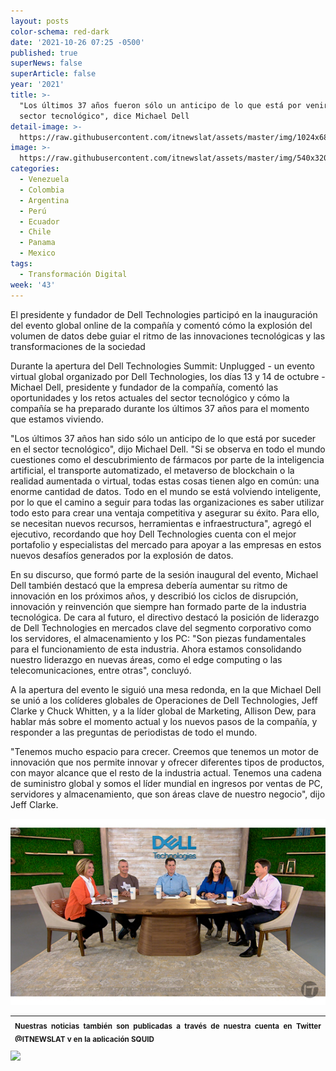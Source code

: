 ```yaml
---
layout: posts
color-schema: red-dark
date: '2021-10-26 07:25 -0500'
published: true
superNews: false
superArticle: false
year: '2021'
title: >-
  "Los últimos 37 años fueron sólo un anticipo de lo que está por venir en el
  sector tecnológico", dice Michael Dell 
detail-image: >-
  https://raw.githubusercontent.com/itnewslat/assets/master/img/1024x680/foro-dell-g.jpg
image: >-
  https://raw.githubusercontent.com/itnewslat/assets/master/img/540x320/foro-dell-p.jpg
categories:
  - Venezuela
  - Colombia
  - Argentina
  - Perú
  - Ecuador
  - Chile
  - Panama
  - Mexico
tags:
  - Transformación Digital
week: '43'
---
```

El presidente y fundador de Dell Technologies participó en la inauguración del evento global online de la compañía y comentó cómo la explosión del volumen de datos debe guiar el ritmo de las innovaciones tecnológicas y las transformaciones de la sociedad

Durante la apertura del Dell Technologies Summit: Unplugged - un evento virtual global organizado por Dell Technologies, los días 13 y 14 de octubre - Michael Dell, presidente y fundador de la compañía, comentó las oportunidades y los retos actuales del sector tecnológico y cómo la compañía se ha preparado durante los últimos 37 años para el momento que estamos viviendo.
 
"Los últimos 37 años han sido sólo un anticipo de lo que está por suceder en el sector tecnológico", dijo Michael Dell. "Si se observa en todo el mundo cuestiones como el descubrimiento de fármacos por parte de la inteligencia artificial, el transporte automatizado, el metaverso de blockchain o la realidad aumentada o virtual, todas estas cosas tienen algo en común: una enorme cantidad de datos. Todo en el mundo se está volviendo inteligente, por lo que el camino a seguir para todas las organizaciones es saber utilizar todo esto para crear una ventaja competitiva y asegurar su éxito. Para ello, se necesitan nuevos recursos, herramientas e infraestructura", agregó el ejecutivo, recordando que hoy Dell Technologies cuenta con el mejor portafolio y especialistas del mercado para apoyar a las empresas en estos nuevos desafíos generados por la explosión de datos.
 
En su discurso, que formó parte de la sesión inaugural del evento, Michael Dell también destacó que la empresa debería aumentar su ritmo de innovación en los próximos años, y describió los ciclos de disrupción, innovación y reinvención que siempre han formado parte de la industria tecnológica. De cara al futuro, el directivo destacó la posición de liderazgo de Dell Technologies en mercados clave del segmento corporativo como los servidores, el almacenamiento y los PC: "Son piezas fundamentales para el funcionamiento de esta industria. Ahora estamos consolidando nuestro liderazgo en nuevas áreas, como el edge computing o las telecomunicaciones, entre otras", concluyó.
 
A la apertura del evento le siguió una mesa redonda, en la que Michael Dell se unió a los colíderes globales de Operaciones de Dell Technologies, Jeff Clarke y Chuck Whitten, y a la líder global de Marketing, Allison Dew, para hablar más sobre el momento actual y los nuevos pasos de la compañía, y responder a las preguntas de periodistas de todo el mundo.
 
"Tenemos mucho espacio para crecer. Creemos que tenemos un motor de innovación que nos permite innovar y ofrecer diferentes tipos de productos, con mayor alcance que el resto de la industria actual. Tenemos una cadena de suministro global y somos el líder mundial en ingresos por ventas de PC, servidores y almacenamiento, que son áreas clave de nuestro negocio", dijo Jeff Clarke.

![](https://raw.githubusercontent.com/itnewslat/assets/master/img/540x320/foro-dell-p.jpg)

<table style="height: 42px;" width="569">
<tbody>
<tr>
<td style="text-align: justify;"><sub><strong>Nuestras noticias también son publicadas a través de nuestra cuenta en Twitter <a href="https://twitter.com/itnewslat?lang=es">@ITNEWSLAT</a> y en la aplicación <a href="https://squidapp.co/en/">SQUID</a></strong></sub></td>
</tr>
</tbody>
</table>

<img src="https://tracker.metricool.com/c3po.jpg?hash=56f88a41e39ab42c063cc51676587a04"/>